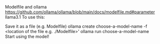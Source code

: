 
Modelfile and ollama https://github.com/ollama/ollama/blob/main/docs/modelfile.md#parameter llama3.1
To use this: 

Save it as a file (e.g. Modelfile)
ollama create choose-a-model-name -f <location of the file e.g. ./Modelfile>'
ollama run choose-a-model-name
Start using the model!